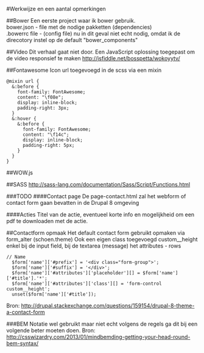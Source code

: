 #Werkwijze en een aantal opmerkingen

##Bower
Een eerste project waar ik bower gebruik.   
bower.json - file met de nodige pakketten (dependencies)  
.bowerrc file - (config file) nu in dit geval niet echt nodig, omdat ik de direcotory instel op de 
default "bower_components"

##Video
Dit verhaal gaat niet door.
Een JavaScript oplossing toegepast om de video responsief te maken http://jsfiddle.net/bosspetta/wokoyytv/ 

##Fontawesome
Icon url toegevoegd in de scss via een mixin
```
@mixin url {
  &:before {
    font-family: FontAwesome;
    content: "\f08e";
    display: inline-block;
    padding-right: 3px;
  }
  &:hover {
    &:before {
      font-family: FontAwesome;
      content: "\f14c";
      display: inline-block;
      padding-right: 5px;
    }
  }
}
```

##WOW.js


##SASS
http://sass-lang.com/documentation/Sass/Script/Functions.html


###TODO
####Contact page
De page-contact.html zal het webform of contact form gaan bevatten in de Drupal 8 omgeving

####Acties
Titel van de actie, eventueel korte info en mogelijkheid om een pdf te downloaden met de actie.

##Contactform opmaak
Het default contact form gebruikt opmaken via form_alter (schoen.theme)
Ook een eigen class toegevoegd custom__height enkel bij de input field, bij de textarea (message)
het attributes - rows
```
// Name
  $form['name']['#prefix'] = '<div class="form-group">';
  $form['name']['#suffix'] = '</div>';
  $form['name']['#attributes']['placeholder'][] = $form['name']['#title'].'*';
  $form['name']['#attributes']['class'][] = 'form-control custom__height';
  unset($form['name']['#title']);
```
Bron: http://drupal.stackexchange.com/questions/159154/drupal-8-theme-a-contact-form

###BEM
Notatie wel gebruikt maar niet echt volgens de regels ga dit bij een volgende beter moeten doen.
Bron: 
http://csswizardry.com/2013/01/mindbemding-getting-your-head-round-bem-syntax/

  

